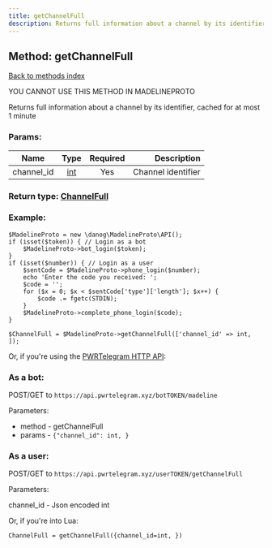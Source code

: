 ```yaml
---
title: getChannelFull
description: Returns full information about a channel by its identifier, cached for at most 1 minute
---
```

## Method: getChannelFull  
[Back to methods index](index.md)


YOU CANNOT USE THIS METHOD IN MADELINEPROTO


Returns full information about a channel by its identifier, cached for at most 1 minute

### Params:

| Name     |    Type       | Required | Description |
|----------|:-------------:|:--------:|------------:|
|channel\_id|[int](../types/int.md) | Yes|Channel identifier|


### Return type: [ChannelFull](../types/ChannelFull.md)

### Example:


```
$MadelineProto = new \danog\MadelineProto\API();
if (isset($token)) { // Login as a bot
    $MadelineProto->bot_login($token);
}
if (isset($number)) { // Login as a user
    $sentCode = $MadelineProto->phone_login($number);
    echo 'Enter the code you received: ';
    $code = '';
    for ($x = 0; $x < $sentCode['type']['length']; $x++) {
        $code .= fgetc(STDIN);
    }
    $MadelineProto->complete_phone_login($code);
}

$ChannelFull = $MadelineProto->getChannelFull(['channel_id' => int, ]);
```

Or, if you're using the [PWRTelegram HTTP API](https://pwrtelegram.xyz):

### As a bot:

POST/GET to `https://api.pwrtelegram.xyz/botTOKEN/madeline`

Parameters:

* method - getChannelFull
* params - `{"channel_id": int, }`



### As a user:

POST/GET to `https://api.pwrtelegram.xyz/userTOKEN/getChannelFull`

Parameters:

channel_id - Json encoded int



Or, if you're into Lua:

```
ChannelFull = getChannelFull({channel_id=int, })
```

